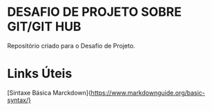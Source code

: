 # DESAFIO DE PROJETO SOBRE GIT/GIT HUB
Repositório criado para o Desafio de Projeto.

# Links Úteis

[Sintaxe Básica Marckdown]{https://www.markdownguide.org/basic-syntax/}

